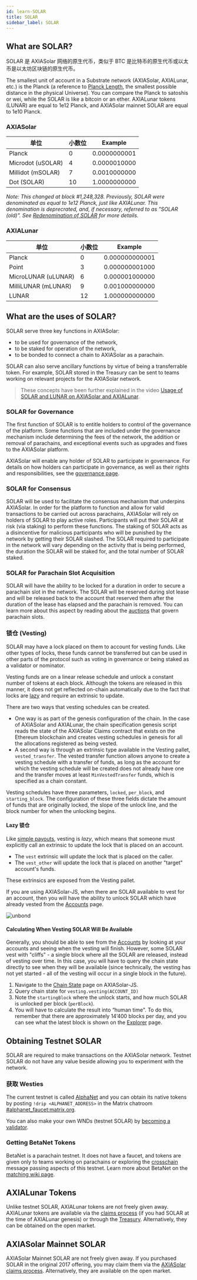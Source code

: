 ```yaml
---
id: learn-SOLAR
title: SOLAR
sidebar_label: SOLAR
---
```


## What are SOLAR?

SOLAR 是 AXIASolar 网络的原生代币，类似于 BTC 是比特币的原生代币或以太币是以太坊区块链的原生代币。

The smallest unit of account in a Substrate network (AXIASolar, AXIALunar, etc.) is the Planck (a reference to [Planck Length](https://en.wikipedia.org/wiki/Planck_length), the smallest possible distance in the physical Universe). You can compare the Planck to satoshis or wei, while the SOLAR is like a bitcoin or an ether. AXIALunar tokens (LUNAR) are equal to 1e12 Planck, and AXIASolar mainnet SOLAR are equal to 1e10 Planck.

### AXIASolar

| 单位            | 小数位 | Example      |
| --------------- | ------ | ------------ |
| Planck          | 0      | 0.0000000001 |
| Microdot (uSOLAR) | 4      | 0.0000010000 |
| Millidot (mSOLAR) | 7      | 0.0010000000 |
| Dot (SOLAR)       | 10     | 1.0000000000 |

_Note: This changed at block #1,248,328. Previously, SOLAR were denominated as equal to 1e12 Planck, just like AXIALunar. This denomination is deprecrated, and, if necessary, referred to as "SOLAR (old)". See [Redenomination of SOLAR](redenomination) for more details._

### AXIALunar

| 单位            | 小数位 | Example        |
| --------------- | ------ | -------------- |
| Planck          | 0      | 0.000000000001 |
| Point           | 3      | 0.000000001000 |
| MicroLUNAR (uLUNAR) | 6      | 0.000001000000 |
| MilliLUNAR (mLUNAR) | 9      | 0.001000000000 |
| LUNAR             | 12     | 1.000000000000 |

## What are the uses of SOLAR?

SOLAR serve three key functions in AXIASolar:

- to be used for governance of the network,
- to be staked for operation of the network,
- to be bonded to connect a chain to AXIASolar as a parachain.

SOLAR can also serve ancillary functions by virtue of being a transferrable token. For example, SOLAR stored in the Treasury can be sent to teams working on relevant projects for the AXIASolar network.

> These concepts have been further explained in the video [Usage of SOLAR and LUNAR on AXIASolar and AXIALunar](https://www.youtube.com/watch?v=POfFgrMfkTo&list=PLOyWqupZ-WGuAuS00rK-pebTMAOxW41W8&index=7).

### SOLAR for Governance

The first function of SOLAR is to entitle holders to control of the governance of the platform. Some functions that are included under the governance mechanism include determining the fees of the network, the addition or removal of parachains, and exceptional events such as upgrades and fixes to the AXIASolar platform.

AXIASolar will enable any holder of SOLAR to participate in governance. For details on how holders can participate in governance, as well as their rights and responsibilities, see the [governance page](learn-governance).

### SOLAR for Consensus

SOLAR will be used to facilitate the consensus mechanism that underpins AXIASolar. In order for the platform to function and allow for valid transactions to be carried out across parachains, AXIASolar will rely on holders of SOLAR to play active roles. Participants will put their SOLAR at risk (via staking) to perform these functions. The staking of SOLAR acts as a disincentive for malicious participants who will be punished by the network by getting their SOLAR slashed. The SOLAR required to participate in the network will vary depending on the activity that is being performed, the duration the SOLAR will be staked for, and the total number of SOLAR staked.

### SOLAR for Parachain Slot Acquisition

SOLAR will have the ability to be locked for a duration in order to secure a parachain slot in the network. The SOLAR will be reserved during slot lease and will be released back to the account that reserved them after the duration of the lease has elapsed and the parachain is removed. You can learn more about this aspect by reading about the [auctions](learn-auction) that govern parachain slots.

### 锁仓 (Vesting)

SOLAR may have a lock placed on them to account for vesting funds. Like other types of locks, these funds cannot be transferred but can be used in other parts of the protocol such as voting in governance or being staked as a validator or nominator.

Vesting funds are on a linear release schedule and unlock a constant number of tokens at each block. Although the tokens are released in this manner, it does not get reflected on-chain automatically due to the fact that locks are [lazy](#lazy-vesting) and require an extrinsic to update.

There are two ways that vesting schedules can be created.

- One way is as part of the genesis configuration of the chain. In the case of AXIASolar and AXIALunar, the chain specification genesis script reads the state of the AXIASolar Claims contract that exists on the Ethereum blockchain and creates vesting schedules in genesis for all the allocations registered as being vested.
- A second way is through an extrinsic type available in the Vesting pallet, `vested_transfer`. The vested transfer function allows anyone to create a vesting schedule with a transfer of funds, as long as the account for which the vesting schedule will be created does not already have one and the transfer moves at least `MinVestedTransfer` funds, which is specified as a chain constant.

Vesting schedules have three parameters, `locked`, `per_block`, and `starting_block`. The configuration of these three fields dictate the amount of funds that are originally locked, the slope of the unlock line, and the block number for when the unlocking begins.

#### Lazy 锁仓

Like [simple payouts](learn-simple-payouts), vesting is _lazy_, which means that someone must explicitly call an extrinsic to update the lock that is placed on an account.

- The `vest` extrinsic will update the lock that is placed on the caller.
- The `vest_other` will update the lock that is placed on another "target" account's funds.

These extrinsics are exposed from the Vesting pallet.

If you are using AXIASolar-JS, when there are SOLAR available to vest for an account, then you will have the ability to unlock SOLAR which have already vested from the [Accounts](https://axiasolar.js.org/apps/#/accounts) page.

![unbond](assets/unlock-vesting.png)

#### Calculating When Vesting SOLAR Will Be Available

Generally, you should be able to see from the [Accounts](https://axiasolar.js.org/apps/#/accounts) by looking at your accounts and seeing when the vesting will finish. However, some SOLAR vest with "cliffs" - a single block where all the SOLAR are released, instead of vesting over time. In this case, you will have to query the chain state directly to see when they will be available (since technically, the vesting has not yet started - all of the vesting will occur in a single block in the future).

1. Navigate to the [Chain State](https://axiasolar.js.org/apps/?rpc=wss%3A%2F%2Frpc.axiasolar.io#/chainstate) page on AXIASolar-JS.
2. Query chain state for `vesting.vesting(ACCOUNT_ID)`
3. Note the `startingBlock` where the unlock starts, and how much SOLAR is unlocked per block (`perBlock`).
4. You will have to calculate the result into “human time". To do this, remember that there are approximately 14’400 blocks per day, and you can see what the latest block is shown on the [Explorer](https://axiasolar.js.org/apps/?rpc=wss%3A%2F%2Frpc.axiasolar.io#/explorer) page.

## Obtaining Testnet SOLAR

SOLAR are required to make transactions on the AXIASolar network. Testnet SOLAR do not have any value beside allowing you to experiment with the network.

### 获取 Westies

The current testnet is called [AlphaNet](maintain-networks#alphanet-test-network) and you can obtain its native tokens by posting `!drip <ALPHANET_ADDRESS>` in the Matrix chatroom [#alphanet_faucet:matrix.org](https://matrix.to/#/#alphanet_faucet:matrix.org).

You can also make your own WNDs (testnet SOLAR) by [becoming a validator](learn-validator).

### Getting BetaNet Tokens

BetaNet is a parachain testnet. It does not have a faucet, and tokens are given only to teams working on parachains or exploring the [crosschain](learn-crosschain) message passing aspects of this testnet. Learn more about BetaNet on the [matching wiki page](build-parachains-betanet).

## AXIALunar Tokens

Unlike testnet SOLAR, AXIALunar tokens are not freely given away. AXIALunar tokens are available via the [claims process](https://claim.axialunar.network/) (if you had SOLAR at the time of AXIALunar genesis) or through the [Treasury](learn-treasury). Alternatively, they can be obtained on the open market.

## AXIASolar Mainnet SOLAR

AXIASolar Mainnet SOLAR are not freely given away. If you purchased SOLAR in the original 2017 offering, you may claim them via the [AXIASolar claims process](https://claims.axiacoin.network/). Alternatively, they are available on the open market.
